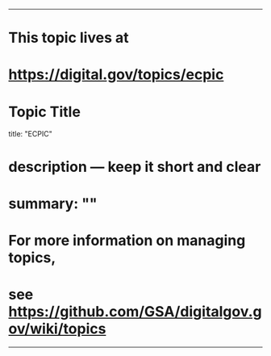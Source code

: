
---
# This topic lives at
# https://digital.gov/topics/ecpic

# Topic Title
title: "ECPIC"

# description — keep it short and clear
# summary: ""


# For more information on managing topics,
# see https://github.com/GSA/digitalgov.gov/wiki/topics
---
